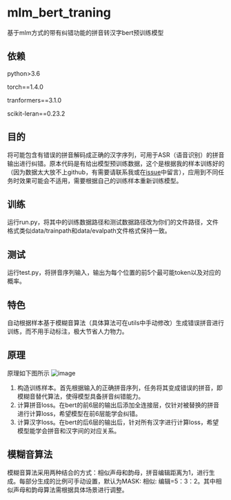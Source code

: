 # mlm_bert_traning
基于mlm方式的带有纠错功能的拼音转汉字bert预训练模型

## 依赖

python>3.6

torch==1.4.0

tranformers==3.1.0

scikit-leran==0.23.2

## 目的

将可能包含有错误的拼音解码成正确的汉字序列，可用于ASR（语音识别）的拼音输出进行纠错。原本代码是有给出模型预训练数据，这个是根据我的样本训练好的（因为数据太大放不上github，有需要请联系我或在[issue](https://github.com/jiangtaojy/mlm_bert_traning/issues)中留言），应用到不同任务时效果可能会不适用，需要根据自己的训练样本重新训练模型。

## 训练

运行run.py，将其中的训练数据路径和测试数据路径改为你们的文件路径，文件格式类似data/trainpath和data/evalpath文件格式保持一致。

## 测试

运行test.py，将拼音序列输入，输出为每个位置的前5个最可能token以及对应的概率。

## 特色

自动根据样本基于模糊音算法（具体算法可在utils中手动修改）生成错误拼音进行训练，而不用手动标注，极大节省人力物力。

## 原理
原理如下图所示
![image](https://github.com/jiangtaojy/mlm_bert_traning/blob/main/data/model.png)
1. 构造训练样本。首先根据输入的正确拼音序列，任务将其变成错误的拼音，即模糊音替代算法，使得模型具备拼音纠错能力。
2. 计算拼音loss。在bert的前6层的输出后添加全连接层，仅针对被替换的拼音进行计算loss，希望模型在前6层能学会纠错。
3. 计算汉字loss。在bert的后6层的输出后，针对所有汉字进行计算loss，希望模型能学会拼音和汉字间的对应关系。

## 模糊音算法

模糊音算法采用两种结合的方式：相似声母和韵母，拼音编辑距离为1，进行生成。每部分生成的比例可手动设置，默认为MASK: 相似: 编辑=5：3：2。其中相似声母和韵母算法需根据具体场景进行调整。


